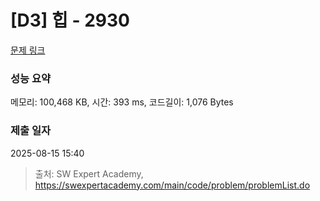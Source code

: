 # [D3] 힙 - 2930 

[문제 링크](https://swexpertacademy.com/main/code/problem/problemDetail.do?contestProbId=AV-Tj7ya3jYDFAXr) 

### 성능 요약

메모리: 100,468 KB, 시간: 393 ms, 코드길이: 1,076 Bytes

### 제출 일자

2025-08-15 15:40



> 출처: SW Expert Academy, https://swexpertacademy.com/main/code/problem/problemList.do
